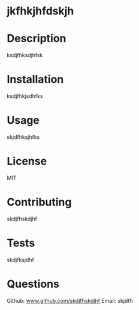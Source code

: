 
  # jkfhkjhfdskjh  

  # Description
   ksdjfhksdjhfsk
  # Installation
   ksdjfhkjsdhfks
  # Usage
   skjdfhksjhfks
  # License
   MIT
  # Contributing
   skdjfhskdjhf
  # Tests
   skdjfksjdhf
  # Questions
   Github: www.github.com/skdjfhskdjhf
   Email: skjdfh
  